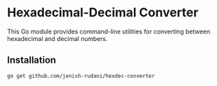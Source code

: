 # Hexadecimal-Decimal Converter

This Go module provides command-line utilities for converting between hexadecimal and decimal numbers.

## Installation

```bash
go get github.com/jenish-rudani/hexdec-converter
